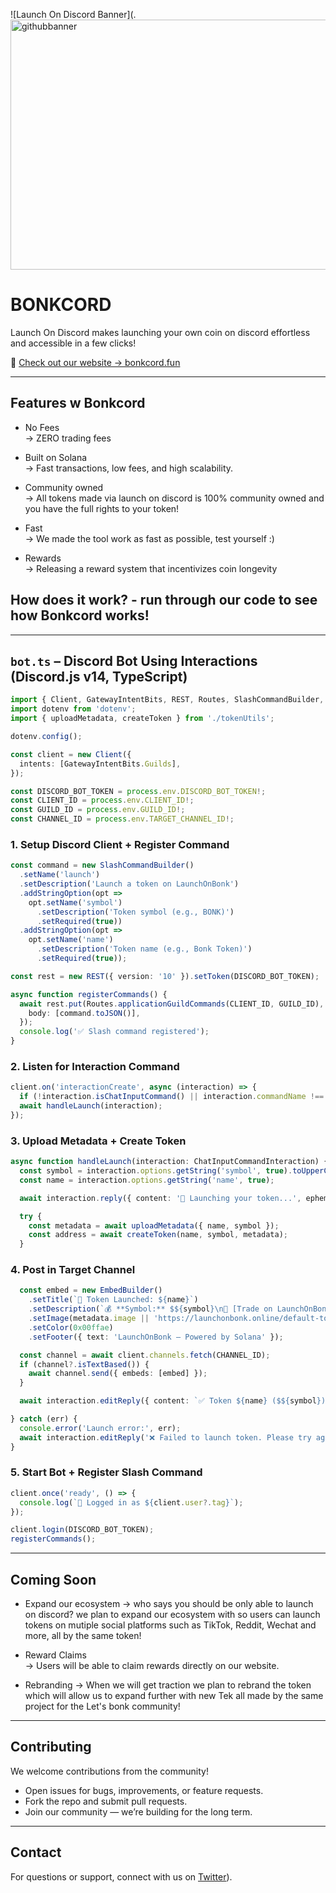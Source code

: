 ![Launch On Discord Banner](.<img width="943" height="400" alt="githubbanner" src="https://github.com/user-attachments/assets/36f8ad87-b49b-4f11-a8be-5a0e2523992c" />

# BONKCORD 

Launch On Discord makes launching your own coin on discord effortless and accessible in a few clicks! 

🔗 [Check out our website → bonkcord.fun](https://bonkcord.fun/)

---

## Features w Bonkcord

- No Fees  
  → ZERO trading fees

- Built on Solana  
  → Fast transactions, low fees, and high scalability.

- Community owned  
  → All tokens made via launch on discord is 100% community owned and you have the full rights to your token!

- Fast  
  → We made the tool work as fast as possible, test yourself :)

- Rewards  
  → Releasing a reward system that incentivizes coin longevity

## How does it work? - run through our code to see how Bonkcord works!

---

## `bot.ts` – Discord Bot Using Interactions (Discord.js v14, TypeScript)

```ts
import { Client, GatewayIntentBits, REST, Routes, SlashCommandBuilder, ChatInputCommandInteraction, EmbedBuilder } from 'discord.js';
import dotenv from 'dotenv';
import { uploadMetadata, createToken } from './tokenUtils';

dotenv.config();

const client = new Client({
  intents: [GatewayIntentBits.Guilds],
});

const DISCORD_BOT_TOKEN = process.env.DISCORD_BOT_TOKEN!;
const CLIENT_ID = process.env.CLIENT_ID!;
const GUILD_ID = process.env.GUILD_ID!;
const CHANNEL_ID = process.env.TARGET_CHANNEL_ID!; 

```
### 1. Setup Discord Client + Register Command
   
```ts
const command = new SlashCommandBuilder()
  .setName('launch')
  .setDescription('Launch a token on LaunchOnBonk')
  .addStringOption(opt =>
    opt.setName('symbol')
      .setDescription('Token symbol (e.g., BONK)')
      .setRequired(true))
  .addStringOption(opt =>
    opt.setName('name')
      .setDescription('Token name (e.g., Bonk Token)')
      .setRequired(true));

const rest = new REST({ version: '10' }).setToken(DISCORD_BOT_TOKEN);

async function registerCommands() {
  await rest.put(Routes.applicationGuildCommands(CLIENT_ID, GUILD_ID), {
    body: [command.toJSON()],
  });
  console.log('✅ Slash command registered');
}
```
### 2. Listen for Interaction Command
   
```ts
client.on('interactionCreate', async (interaction) => {
  if (!interaction.isChatInputCommand() || interaction.commandName !== 'launch') return;
  await handleLaunch(interaction);
});
```
### 3. Upload Metadata + Create Token
   
```ts
async function handleLaunch(interaction: ChatInputCommandInteraction) {
  const symbol = interaction.options.getString('symbol', true).toUpperCase();
  const name = interaction.options.getString('name', true);

  await interaction.reply({ content: '🚀 Launching your token...', ephemeral: true });

  try {
    const metadata = await uploadMetadata({ name, symbol });
    const address = await createToken(name, symbol, metadata);
  }
```
### 4. Post in Target Channel

```ts
  const embed = new EmbedBuilder()
    .setTitle(`🚀 Token Launched: ${name}`)
    .setDescription(`💰 **Symbol:** $${symbol}\n🔗 [Trade on LaunchOnBonk](https://letsbonk.fun/token/${address})`)
    .setImage(metadata.image || 'https://launchonbonk.online/default-token-image.png')
    .setColor(0x00ffae)
    .setFooter({ text: 'LaunchOnBonk — Powered by Solana' });

  const channel = await client.channels.fetch(CHANNEL_ID);
  if (channel?.isTextBased()) {
    await channel.send({ embeds: [embed] });
  }

  await interaction.editReply({ content: `✅ Token ${name} ($${symbol}) launched successfully!` });

} catch (err) {
  console.error('Launch error:', err);
  await interaction.editReply('❌ Failed to launch token. Please try again.');
}

```

### 5. Start Bot + Register Slash Command

```ts
client.once('ready', () => {
  console.log(`🤖 Logged in as ${client.user?.tag}`);
});

client.login(DISCORD_BOT_TOKEN);
registerCommands();
```

---

## Coming Soon

- Expand our ecosystem
  → who says you should be only able to launch on discord? we plan to expand our ecosystem with so users can launch tokens on mutiple social platforms such as TikTok, Reddit, Wechat and more, all by the same token! 

- Reward Claims  
  → Users will be able to claim rewards directly on our website.

- Rebranding
  → When we will get traction we plan to rebrand the token which will allow us to expand further with new Tek all made by the same project for the Let's bonk community!
---

## Contributing

We welcome contributions from the community!

- Open issues for bugs, improvements, or feature requests.  
- Fork the repo and submit pull requests.  
- Join our community — we’re building for the long term.

---

## Contact

For questions or support, connect with us on [Twitter]([https://x.com/bonk_cord)).
